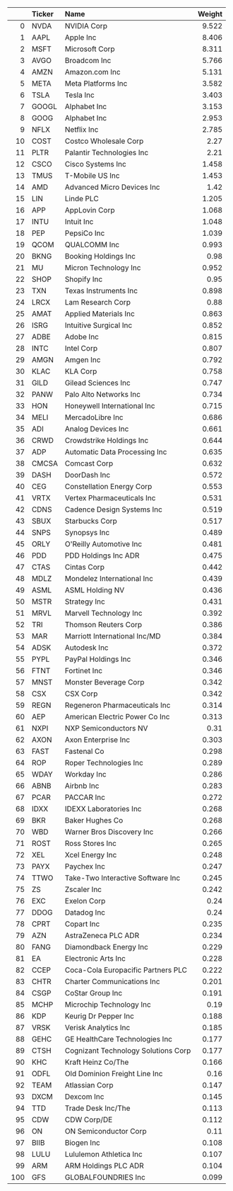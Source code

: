 |     | Ticker   | Name                                |   Weight |
|----:|:---------|:------------------------------------|---------:|
|   0 | NVDA     | NVIDIA Corp                         |    9.522 |
|   1 | AAPL     | Apple Inc                           |    8.406 |
|   2 | MSFT     | Microsoft Corp                      |    8.311 |
|   3 | AVGO     | Broadcom Inc                        |    5.766 |
|   4 | AMZN     | Amazon.com Inc                      |    5.131 |
|   5 | META     | Meta Platforms Inc                  |    3.582 |
|   6 | TSLA     | Tesla Inc                           |    3.403 |
|   7 | GOOGL    | Alphabet Inc                        |    3.153 |
|   8 | GOOG     | Alphabet Inc                        |    2.953 |
|   9 | NFLX     | Netflix Inc                         |    2.785 |
|  10 | COST     | Costco Wholesale Corp               |    2.27  |
|  11 | PLTR     | Palantir Technologies Inc           |    2.21  |
|  12 | CSCO     | Cisco Systems Inc                   |    1.458 |
|  13 | TMUS     | T-Mobile US Inc                     |    1.453 |
|  14 | AMD      | Advanced Micro Devices Inc          |    1.42  |
|  15 | LIN      | Linde PLC                           |    1.205 |
|  16 | APP      | AppLovin Corp                       |    1.068 |
|  17 | INTU     | Intuit Inc                          |    1.048 |
|  18 | PEP      | PepsiCo Inc                         |    1.039 |
|  19 | QCOM     | QUALCOMM Inc                        |    0.993 |
|  20 | BKNG     | Booking Holdings Inc                |    0.98  |
|  21 | MU       | Micron Technology Inc               |    0.952 |
|  22 | SHOP     | Shopify Inc                         |    0.95  |
|  23 | TXN      | Texas Instruments Inc               |    0.898 |
|  24 | LRCX     | Lam Research Corp                   |    0.88  |
|  25 | AMAT     | Applied Materials Inc               |    0.863 |
|  26 | ISRG     | Intuitive Surgical Inc              |    0.852 |
|  27 | ADBE     | Adobe Inc                           |    0.815 |
|  28 | INTC     | Intel Corp                          |    0.807 |
|  29 | AMGN     | Amgen Inc                           |    0.792 |
|  30 | KLAC     | KLA Corp                            |    0.758 |
|  31 | GILD     | Gilead Sciences Inc                 |    0.747 |
|  32 | PANW     | Palo Alto Networks Inc              |    0.734 |
|  33 | HON      | Honeywell International Inc         |    0.715 |
|  34 | MELI     | MercadoLibre Inc                    |    0.686 |
|  35 | ADI      | Analog Devices Inc                  |    0.661 |
|  36 | CRWD     | Crowdstrike Holdings Inc            |    0.644 |
|  37 | ADP      | Automatic Data Processing Inc       |    0.635 |
|  38 | CMCSA    | Comcast Corp                        |    0.632 |
|  39 | DASH     | DoorDash Inc                        |    0.572 |
|  40 | CEG      | Constellation Energy Corp           |    0.553 |
|  41 | VRTX     | Vertex Pharmaceuticals Inc          |    0.531 |
|  42 | CDNS     | Cadence Design Systems Inc          |    0.519 |
|  43 | SBUX     | Starbucks Corp                      |    0.517 |
|  44 | SNPS     | Synopsys Inc                        |    0.489 |
|  45 | ORLY     | O'Reilly Automotive Inc             |    0.481 |
|  46 | PDD      | PDD Holdings Inc ADR                |    0.475 |
|  47 | CTAS     | Cintas Corp                         |    0.442 |
|  48 | MDLZ     | Mondelez International Inc          |    0.439 |
|  49 | ASML     | ASML Holding NV                     |    0.436 |
|  50 | MSTR     | Strategy Inc                        |    0.431 |
|  51 | MRVL     | Marvell Technology Inc              |    0.392 |
|  52 | TRI      | Thomson Reuters Corp                |    0.386 |
|  53 | MAR      | Marriott International Inc/MD       |    0.384 |
|  54 | ADSK     | Autodesk Inc                        |    0.372 |
|  55 | PYPL     | PayPal Holdings Inc                 |    0.346 |
|  56 | FTNT     | Fortinet Inc                        |    0.346 |
|  57 | MNST     | Monster Beverage Corp               |    0.342 |
|  58 | CSX      | CSX Corp                            |    0.342 |
|  59 | REGN     | Regeneron Pharmaceuticals Inc       |    0.314 |
|  60 | AEP      | American Electric Power Co Inc      |    0.313 |
|  61 | NXPI     | NXP Semiconductors NV               |    0.31  |
|  62 | AXON     | Axon Enterprise Inc                 |    0.303 |
|  63 | FAST     | Fastenal Co                         |    0.298 |
|  64 | ROP      | Roper Technologies Inc              |    0.289 |
|  65 | WDAY     | Workday Inc                         |    0.286 |
|  66 | ABNB     | Airbnb Inc                          |    0.283 |
|  67 | PCAR     | PACCAR Inc                          |    0.272 |
|  68 | IDXX     | IDEXX Laboratories Inc              |    0.268 |
|  69 | BKR      | Baker Hughes Co                     |    0.268 |
|  70 | WBD      | Warner Bros Discovery Inc           |    0.266 |
|  71 | ROST     | Ross Stores Inc                     |    0.265 |
|  72 | XEL      | Xcel Energy Inc                     |    0.248 |
|  73 | PAYX     | Paychex Inc                         |    0.247 |
|  74 | TTWO     | Take-Two Interactive Software Inc   |    0.245 |
|  75 | ZS       | Zscaler Inc                         |    0.242 |
|  76 | EXC      | Exelon Corp                         |    0.24  |
|  77 | DDOG     | Datadog Inc                         |    0.24  |
|  78 | CPRT     | Copart Inc                          |    0.235 |
|  79 | AZN      | AstraZeneca PLC ADR                 |    0.234 |
|  80 | FANG     | Diamondback Energy Inc              |    0.229 |
|  81 | EA       | Electronic Arts Inc                 |    0.228 |
|  82 | CCEP     | Coca-Cola Europacific Partners PLC  |    0.222 |
|  83 | CHTR     | Charter Communications Inc          |    0.201 |
|  84 | CSGP     | CoStar Group Inc                    |    0.191 |
|  85 | MCHP     | Microchip Technology Inc            |    0.19  |
|  86 | KDP      | Keurig Dr Pepper Inc                |    0.188 |
|  87 | VRSK     | Verisk Analytics Inc                |    0.185 |
|  88 | GEHC     | GE HealthCare Technologies Inc      |    0.177 |
|  89 | CTSH     | Cognizant Technology Solutions Corp |    0.177 |
|  90 | KHC      | Kraft Heinz Co/The                  |    0.166 |
|  91 | ODFL     | Old Dominion Freight Line Inc       |    0.16  |
|  92 | TEAM     | Atlassian Corp                      |    0.147 |
|  93 | DXCM     | Dexcom Inc                          |    0.145 |
|  94 | TTD      | Trade Desk Inc/The                  |    0.113 |
|  95 | CDW      | CDW Corp/DE                         |    0.112 |
|  96 | ON       | ON Semiconductor Corp               |    0.11  |
|  97 | BIIB     | Biogen Inc                          |    0.108 |
|  98 | LULU     | Lululemon Athletica Inc             |    0.107 |
|  99 | ARM      | ARM Holdings PLC ADR                |    0.104 |
| 100 | GFS      | GLOBALFOUNDRIES Inc                 |    0.099 |